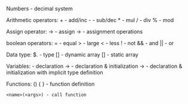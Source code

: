 Numbers - decimal system

Arithmetic operators:
	+ - add/inc
	- - sub/dec
	* - mul
	/ - div
	% - mod
	
Assign operator:
	-> - assign
	<Arithmetic op>-> - assignment operations
	
boolean operators:
	= - equal
	> - large
	< - less
	! - not
	&& - and
	|| - or
	
Data type:
	$<size>.<size> - type
	[]<type>       - dynamic array
	[<size>]<type> - static array
	
Variables:
	<type> <name> - declaration
	<type> <name> -> <value> - declaration & initialization
	<name> -> <value> - declaration & initialization with implicit type definition

Functions:
	<type> <name>(<args>) {
		<body>
	} - function definition
	
	<name>(<args>) - call function
